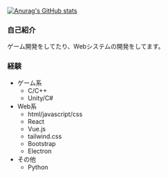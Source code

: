 [![Anurag's GitHub stats](https://github-readme-stats.vercel.app/api?username=kyoichi001)](https://github.com/kyoichi001/github-readme-stats)

### 自己紹介
ゲーム開発をしてたり、Webシステムの開発をしてます。


### 経験
- ゲーム系
    - C/C++
    - Unity/C#
- Web系
    - html/javascript/css
    - React
    - Vue.js
    - tailwind.css
    - Bootstrap
    - Electron
- その他
    - Python
